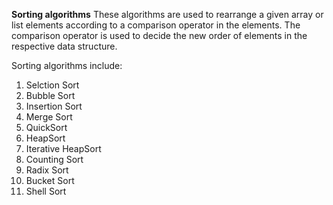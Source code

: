 **Sorting algorithms**
These algorithms are used to rearrange a given array or list elements according to a comparison operator in the elements. The comparison operator is used to decide the new order of elements in the respective data structure.

Sorting algorithms include:
1. Selction Sort
2. Bubble Sort
3. Insertion Sort
4. Merge Sort
5. QuickSort
6. HeapSort
7. Iterative HeapSort
8. Counting Sort
9. Radix Sort
10. Bucket Sort
11. Shell Sort
